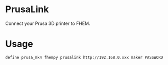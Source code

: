 
# PrusaLink
Connect your Prusa 3D printer to FHEM.

# Usage
```
define prusa_mk4 fhempy prusalink http://192.168.0.xxx maker PASSWORD
```

